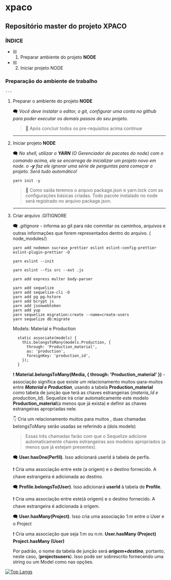 # xpaco
## Repositório master do projeto **XPACO**

### ÍNDICE

- [x] 1. Preparar ambiente do projeto **NODE**
- [x] 2. Iniciar projeto NODE

### Preparação do ambiente de trabalho
    ---

1. Preparar o ambiente do projeto **NODE**

    :left_speech_bubble: _Você deve instalar  o editor, o git, configurar uma conta no github para poder executar os demais passos do seu projeto._

    > :vertical_traffic_light: Após concluir todos os pre-requisitos acima continue

    ---

2. Iniciar projeto **NODE**

    :left_speech_bubble: _No shell, utilizar o **YARN** (O Gerenciador de pacotes do node) com o comando acima, ele se encarrega de inicializar um projeto novo em node. o **-y**  faz ele ignorar uma série de perguntas para começar o projeto. Será tudo automático!_

    ~~~cmder
    yarn init -y
    ~~~

    > :vertical_traffic_light: Como saída teremos o arquvo package.json e yarn.lock com as configurações básicas criadas.
    >Todo pacote instalado no node será registrado no arquivo package.json.

    ---

2. Criar arquivo .GITIGNORE

    :left_speech_bubble: *.gitignore* - informa ao git para não commitar os caminhos, arquivos e outras informações que forem representados dentro do arquivo. (     node_modules/)

    ~~~cmder
    yarn add nodemon sucrase prettier eslint eslint-config-prettier eslint-plugin-prettier -D

    yarn eslint --init

    yarn eslint --fix src --ext .js

    yarn add express multer body-parser

    yarn add sequelize
    yarn add sequelize-cli -D
    yarn add pg pg-hstore
    yarn add bcrypt js
    yarn add jsonwebtoken
    yarn add yup
    yarn sequelize migration:create --name=create-users
    yarn sequelize db:migrate
    ~~~

    Models:  Material e Production

    ~~~cmder
      static associate(models) {
        this.belongsToMany(models.Production, {
          through: 'Production_material',
          as: 'production',
          foreignKey: 'production_id',
        });
      }
    ~~~

    :exclamation:  **Material.belongsToMany(Media, { through: 'Production_material' })** - associação significa que existe um relacionamento muitos-para-muitos entre **_Material e Production_**, usando a tabela **Production_material** como tabela de junção que terá as chaves estrangeiras (*materia_Id e production_Id*).
    Sequelize irá criar automaticamente este modelo **Production_material**(a menos que já exista) e definir as chaves estrangeiras apropriadas nele.
    
    :point_down: Cria um relacionamento muitos para muitos , duas chamadas belongsToMany serão usadas se referindo a (dois models)
    > Essas três chamadas farão com que o Sequelize adicione automaticamente chaves estrangeiras aos modelos apropriados (a menos que já estejam presentes).
    
    :left_speech_bubble: **User.hasOne(Perfil)**. Isso adicionará userId à tabela de perfis.

    :exclamation: Cria uma associação entre este (a origem) e o destino fornecido. A chave estrangeira é adicionada ao destino.
    
    :left_speech_bubble: **Profile.belongsTo(User)**. Isso adicionará **userId** à tabela de **Profile**.

    :exclamation: Cria uma associação entre este(à origem) e o destino fornecido. A chave estrangeira é adicionada à origem.

    :left_speech_bubble: **User.hasMany(Project)**. Isso cria uma associação 1:m entre o User e o Project
    
    :exclamation: Cria uma associação que seja 1:m ou n:m.
    **User.hasMany (Project)**
    **Project.hasMany (User)**
    
    Por padrão, o nome da tabela de junção será _**origem+destino**_, portanto, neste caso, (**projectsusers**). Isso pode ser sobrescrito fornecendo uma string ou um Model como nas opções. 


[![Top Langs](https://github-readme-stats.vercel.app/api/top-langs/?username=aquilesrodrigues&layout=compact)](https://github.com/aquilesrodrigues/github-readme-stats)
